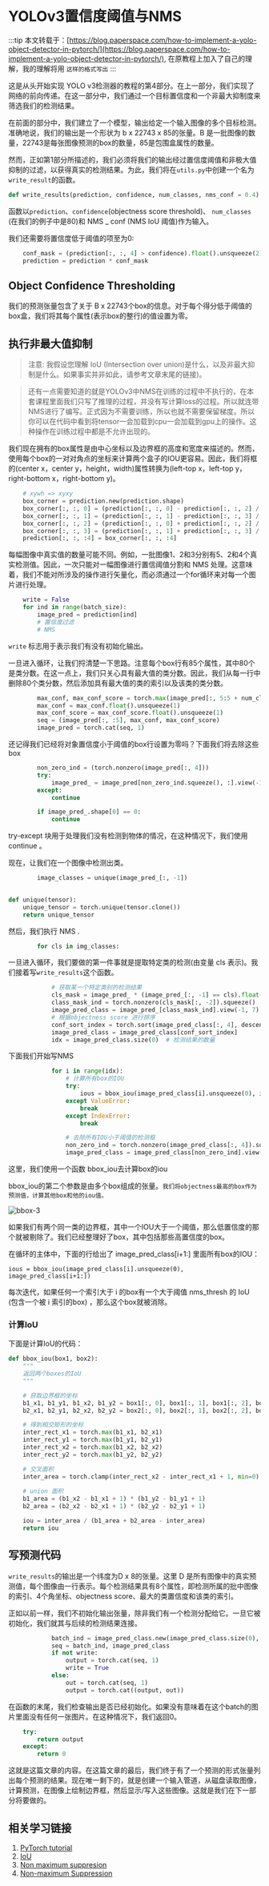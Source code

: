 # YOLOv3置信度阈值与NMS

:::tip
本文转载于：[https://blog.paperspace.com/how-to-implement-a-yolo-object-detector-in-pytorch/](https://blog.paperspace.com/how-to-implement-a-yolo-object-detector-in-pytorch/), 在原教程上加入了自己的理解，我的理解将用 `这样的格式写出`
:::

这是从头开始实现 YOLO v3检测器的教程的第4部分。在上一部分，我们实现了网络的前向传递。在这一部分中，我们通过一个目标置信度和一个非最大抑制度来筛选我们的检测结果。

在前面的部分中，我们建立了一个模型，输出给定一个输入图像的多个目标检测。准确地说，我们的输出是一个形状为 b x 22743 x 85的张量。B 是一批图像的数量，22743是每张图像预测的box的数量，85是包围盒属性的数量。

然而，正如第1部分所描述的，我们必须将我们的输出经过置信度阈值和非极大值抑制的过滤，以获得真实的检测结果。为此，我们将在`utils.py`中创建一个名为`write_result`的函数。

```python
def write_results(prediction, confidence, num_classes, nms_conf = 0.4):
```

函数以`prediction`、`confidence`(objectness score threshold)、 `num_classes` (在我们的例子中是80)和 NMS _ conf (NMS IoU 阈值)作为输入。

我们还需要将置信度低于阈值的项至为0:

```python
    conf_mask = (prediction[:, :, 4] > confidence).float().unsqueeze(2)
    prediction = prediction * conf_mask
```

## Object Confidence Thresholding

我们的预测张量包含了关于 B x 22743个box的信息。对于每个得分低于阈值的box盒，我们将其每个属性(表示box的整行)的值设置为零。

## 执行非最大值抑制

> 注意: 我假设您理解 IoU (Intersection over union)是什么，以及非最大抑制是什么。如果事实并非如此，请参考文章末尾的链接)。

>还有一点需要知道的就是YOLOv3中NMS在训练的过程中不执行的，在本套课程里面我们只写了推理的过程，并没有写计算loss的过程。所以就连带NMS进行了编写。正式因为不需要训练，所以也就不需要保留梯度。所以你可以在代码中看到将tensor一会加载到cpu一会加载到gpu上的操作。这种操作在训练过程中都是不允许出现的。

我们现在拥有的box属性是由中心坐标以及边界框的高度和宽度来描述的。然而，使用每个box的一对对角点的坐标来计算两个盒子的IOU更容易。因此，我们将框的(center x，center y，height，width)属性转换为(left-top x，left-top y，right-bottom x，right-bottom y)。

```python
    # xywh => xyxy
    box_corner = prediction.new(prediction.shape)
    box_corner[:, :, 0] = (prediction[:, :, 0] - prediction[:, :, 2] / 2)
    box_corner[:, :, 1] = (prediction[:, :, 1] - prediction[:, :, 3] / 2)
    box_corner[:, :, 2] = (prediction[:, :, 0] + prediction[:, :, 2] / 2)
    box_corner[:, :, 3] = (prediction[:, :, 1] + prediction[:, :, 3] / 2)
    prediction[:, :, :4] = box_corner[:, :, :4]
```

每幅图像中真实值的数量可能不同。例如，一批图像1、2和3分别有5、2和4个真实检测值。因此，一次只能对一幅图像进行置信阈值分割和 NMS 处理。这意味着，我们不能对所涉及的操作进行矢量化，而必须通过一个for循环来对每一个图片进行处理。

```python
    write = False
    for ind in range(batch_size):
        image_pred = prediction[ind]
        # 置信度过滤
        # NMS
```

`write` 标志用于表示我们有没有初始化输出。

一旦进入循环，让我们捋清楚一下思路。注意每个box行有85个属性，其中80个是类分数。在这一点上，我们只关心具有最大值的类分数。因此，我们从每一行中删除80个类分数，然后添加具有最大值的类的索引以及该类的类分数。

```python
        max_conf, max_conf_score = torch.max(image_pred[:, 5:5 + num_classes], 1)
        max_conf = max_conf.float().unsqueeze(1)
        max_conf_score = max_conf_score.float().unsqueeze(1)
        seq = (image_pred[:, :5], max_conf, max_conf_score)
        image_pred = torch.cat(seq, 1)
```

还记得我们已经将对象置信度小于阈值的box行设置为零吗？下面我们将去除这些box

```python
        non_zero_ind = (torch.nonzero(image_pred[:, 4]))
        try:
            image_pred_ = image_pred[non_zero_ind.squeeze(), :].view(-1, 7)
        except:
            continue

        if image_pred_.shape[0] == 0:
            continue
```

try-except 块用于处理我们没有检测到物体的情况，在这种情况下，我们使用 continue 。

现在，让我们在一个图像中检测出类。

```python
        image_classes = unique(image_pred_[:, -1])
				

def unique(tensor):
    unique_tensor = torch.unique(tensor.clone())
    return unique_tensor
```

然后，我们执行 NMS .

```python
        for cls in img_classes:		
```

一旦进入循环，我们要做的第一件事就是提取特定类的检测(由变量 cls 表示)。我们接着写`write_results`这个函数。

```python
            # 获取某一个特定类别的检测结果
            cls_mask = image_pred_ * (image_pred_[:, -1] == cls).float().unsqueeze(1)
            class_mask_ind = torch.nonzero(cls_mask[:, -2]).squeeze()
            image_pred_class = image_pred_[class_mask_ind].view(-1, 7)
            # 根据objectness score 进行排序
            conf_sort_index = torch.sort(image_pred_class[:, 4], descending=True)[1]
            image_pred_class = image_pred_class[conf_sort_index]
            idx = image_pred_class.size(0)  # 检测结果的数量
```

下面我们开始写NMS

```python
            for i in range(idx):
                # 计算所有box的IOU
                try:
                    ious = bbox_iou(image_pred_class[i].unsqueeze(0), image_pred_class[i + 1:])
                except ValueError:
                    break
                except IndexError:
                    break

                # 去除所有IOU小于阈值的检测框
                non_zero_ind = torch.nonzero(image_pred_class[:, 4]).squeeze()
                image_pred_class = image_pred_class[non_zero_ind].view(-1, 7)
```

这里，我们使用一个函数 bbox_iou去计算box的iou

bbox_iou的第二个参数是由多个box组成的张量。`我们将objectness最高的box作为预测值，计算其他box和他的iou值。`

![bbox-3](https://gitee.com/coronapolvo/images/raw/master/20210819183952bbox-3.png)



如果我们有两个同一类的边界框，其中一个IOU大于一个阈值，那么低置信度的那个就被剔除了。我们已经整理好了box，其中包括那些高置信度的box。

在循环的主体中，下面的行给出了 image_pred_class[i+1:] 里面所有box的IOU：

```
ious = bbox_iou(image_pred_class[i].unsqueeze(0), image_pred_class[i+1:])
```

每次迭代，如果任何一个索引大于 i 的box有一个大于阈值 nms_thresh 的 IoU (包含一个被 i 索引的box) ，那么这个box就被消除。

### 计算IoU

下面是计算IoU的代码：

```python
def bbox_iou(box1, box2):
    """
    返回两个boxes的IoU
    """

    # 获取边界框的坐标
    b1_x1, b1_y1, b1_x2, b1_y2 = box1[:, 0], box1[:, 1], box1[:, 2], box1[:, 3]
    b2_x1, b2_y1, b2_x2, b2_y2 = box2[:, 0], box2[:, 1], box2[:, 2], box2[:, 3]

    # 得到相交矩形的坐标
    inter_rect_x1 = torch.max(b1_x1, b2_x1)
    inter_rect_y1 = torch.max(b1_y1, b2_y1)
    inter_rect_x2 = torch.max(b1_x2, b2_x2)
    inter_rect_y2 = torch.max(b1_y2, b2_y2)

    # 交叉面积
    inter_area = torch.clamp(inter_rect_x2 - inter_rect_x1 + 1, min=0) * torch.clamp(inter_rect_y2 - inter_rect_y1 + 1,
                                                                                     min=0)
    # union 面积
    b1_area = (b1_x2 - b1_x1 + 1) * (b1_y2 - b1_y1 + 1)
    b2_area = (b2_x2 - b2_x1 + 1) * (b2_y2 - b2_y1 + 1)

    iou = inter_area / (b1_area + b2_area - inter_area)
    return iou
```

## 写预测代码

`write_results`的输出是一个纬度为D x 8的张量。这里 D 是所有图像中的真实预测值，每个图像由一行表示。每个检测结果具有8个属性，即检测所属的批中图像的索引、4个角坐标、objectness score、最大的类置信度和该类的索引。

正如以前一样，我们不初始化输出张量，除非我们有一个检测分配给它。一旦它被初始化，我们就其与后续的检测结果连接。

```python
            batch_ind = image_pred_class.new(image_pred_class.size(0), 1).fill_(ind)
            seq = batch_ind, image_pred_class
            if not write:
                output = torch.cat(seq, 1)
                write = True
            else:
                out = torch.cat(seq, 1)
                output = torch.cat((output, out))
```

在函数的末尾，我们检查输出是否已经初始化。如果没有意味着在这个batch的图片里面没有任何一张图片。在这种情况下，我们返回0。

```python
    try:
        return output
    except:
        return 0
```

这就是这篇文章的内容。在这篇文章的最后，我们终于有了一个预测的形式张量列出每个预测的结果。现在唯一剩下的，就是创建一个输入管道，从磁盘读取图像，计算预测，在图像上绘制边界框，然后显示/写入这些图像。这就是我们在下一部分将要做的。

## 相关学习链接

1. [PyTorch tutorial](http://pytorch.org/tutorials/beginner/deep_learning_60min_blitz.html)
2. [IoU](https://www.youtube.com/watch?v=DNEm4fJ-rto)
3. [Non maximum suppresion](https://www.youtube.com/watch?v=A46HZGR5fMw)
4. [Non-maximum Suppression](https://www.google.co.in/search?q=NMS+python&oq=NMS+python+&aqs=chrome..69i57j35i39.2657j0j7&sourceid=chrome&ie=UTF-8)

















